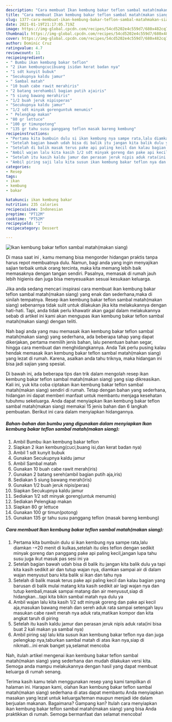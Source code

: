 ```yaml
---
description: "Cara membuat Ikan kembung bakar teflon sambal matah(makan siang) yang lezat dan Mudah Dibuat"
title: "Cara membuat Ikan kembung bakar teflon sambal matah(makan siang) yang lezat dan Mudah Dibuat"
slug: 1377-cara-membuat-ikan-kembung-bakar-teflon-sambal-matahmakan-siang-yang-lezat-dan-mudah-dibuat
date: 2021-01-19T21:17:05.719Z
image: https://img-global.cpcdn.com/recipes/54cd5202e4c559d7/680x482cq70/ikan-kembung-bakar-teflon-sambal-matahmakan-siang-foto-resep-utama.jpg
thumbnail: https://img-global.cpcdn.com/recipes/54cd5202e4c559d7/680x482cq70/ikan-kembung-bakar-teflon-sambal-matahmakan-siang-foto-resep-utama.jpg
cover: https://img-global.cpcdn.com/recipes/54cd5202e4c559d7/680x482cq70/ikan-kembung-bakar-teflon-sambal-matahmakan-siang-foto-resep-utama.jpg
author: Dominic Cruz
ratingvalue: 4.7
reviewcount: 11
recipeingredient:
- " Bumbu ikan kembung bakar teflon"
- "2 ikan kembungcucibuang isidan kerat badan nya"
- "1 sdt kunyit bubuk"
- "Secukupnya kaldu jamur"
- " Sambal matah"
- "10 buah cabe rawit merahiris"
- "2 batang serehambil bagian putih ajairis"
- "5 siung bawang merahiris"
- "1/2 buah jeruk nipisperas"
- "Secukupnya kaldu jamur"
- "1/2 sdt minyak gorenguntuk menumis"
- " Pelengkap makan"
- "80 gr lettuce"
- "100 gr timunpotong"
- "135 gr tahu susu panggang teflon masak bareng kembung"
recipeinstructions:
- "Pertama kita bumbuin dulu si ikan kembung nya sampe rata,lalu diamkan -+20 menit di kulkas,setelah itu oles teflon dengan sedikit minyak goreng dan panggang pake api paling kecil,jangan lupa tahu susu juga ikut masuk pas sesi ini ya"
- "Setelah bagian bawah udah bisa di balik itu jangan kita balik dulu ya tapi kita kasih sedikit air dan tutup wajan nya, diamkan sampai air di dalam wajan menyusut baru kita balik si ikan dan tahu nya"
- "Setelah di balik masak terus pake api paling kecil dan kalau bagian yang barusan di balik mulai matang kita kasih sedikit air lagi wajan nya dan tutup kembali,masak sampai matang dan air menyusut,siap di hidangkan...tapi kita bikin sambal matah nya dulu ya"
- "Ambil wajan lalu kita kasih 1/2 sdt minyak goreng dan pake api kecil aja,masukan bawang merah dan sereh aduk rata sampai setengah layu masukan cabe rawit merah nya aduk rata,matikan kompor dan kita angkat taruh di piring"
- "Setelah itu kasih kaldu jamur dan perasan jeruk nipis aduk rata(ini bisa buat 2 kali makan ya sambal nya)"
- "Ambil piring saji lalu kita susun ikan kembung bakar teflon nya dan juga pelengkap nya,taburkan sambal matah di atas ikan nya,siap di nikmati...ini enak banget ya,selamat mencoba"
categories:
- Resep
tags:
- ikan
- kembung
- bakar

katakunci: ikan kembung bakar 
nutrition: 235 calories
recipecuisine: Indonesian
preptime: "PT12M"
cooktime: "PT52M"
recipeyield: "1"
recipecategory: Dessert

---
```



![Ikan kembung bakar teflon sambal matah(makan siang)](https://img-global.cpcdn.com/recipes/54cd5202e4c559d7/680x482cq70/ikan-kembung-bakar-teflon-sambal-matahmakan-siang-foto-resep-utama.jpg)

Di masa  saat ini , kamu memang bisa mengorder hidangan praktis tanpa harus repot membuatnya dulu. Namun, bagi anda yang ingin menyajikan sajian terbaik untuk orang tercinta, maka kita memang lebih baik memasaknya dengan tangan sendiri. Pasalnya, memasak di rumah jauh lebih higienis dan juga bisa menyesuaikan sesuai kesukaan keluarga.

Jika anda sedang mencari inspirasi cara membuat ikan kembung bakar teflon sambal matah(makan siang) yang enak dan sederhana,maka di sinilah tempatnya. Resep ikan kembung bakar teflon sambal matah(makan siang)  sebenarnya tidak sulit untuk dilakukan jika kita melakukannya dengan hati-hati. Tapi, anda tidak perlu khawatir akan gagal dalam melakukannya 
sebab di artikel ini kami akan mengupas ikan kembung bakar teflon sambal matah(makan siang) dengan teliti.  



Nah bagi anda yang mau memasak ikan kembung bakar teflon sambal matah(makan siang) yang sederhana, ada beberapa tahap yang dapat dikerjakan, pertama memilih jenis bahan, lalu penentuan bahan segar, hingga cara membuat dan menghidangkannya. Anda Tak perlu pusing kalau hendak memasak ikan kembung bakar teflon sambal matah(makan siang) yang lezat di rumah. Karena, asalkan anda  tahu triknya, maka hidangan ini bisa jadi sajian yang spesial.

Di bawah ini, ada beberapa tips dan trik dalam mengolah resep ikan kembung bakar teflon sambal matah(makan siang) yang siap dikreasikan. Kali ini, yuk kita coba ciptakan ikan kembung bakar teflon sambal matah(makan siang) sendiri di rumah. Tetap dengan bahan yang sederhana, hidangan ini dapat memberi manfaat untuk membantu menjaga kesehatan tubuhmu sekeluarga. Anda dapat menyiapkan Ikan kembung bakar teflon sambal matah(makan siang) memakai 15 jenis bahan dan 6 langkah pembuatan. Berikut ini cara dalam menyiapkan hidangannya.

<!--inarticleads1-->

##### Bahan-bahan dan bumbu yang digunakan dalam menyiapkan Ikan kembung bakar teflon sambal matah(makan siang):

1. Ambil  Bumbu ikan kembung bakar teflon
1. Siapkan 2 ikan kembung(cuci,buang isi,dan kerat badan nya)
1. Ambil 1 sdt kunyit bubuk
1. Gunakan Secukupnya kaldu jamur
1. Ambil  Sambal matah
1. Gunakan 10 buah cabe rawit merah(iris)
1. Gunakan 2 batang sereh(ambil bagian putih aja,iris)
1. Sediakan 5 siung bawang merah(iris)
1. Gunakan 1/2 buah jeruk nipis(peras)
1. Siapkan Secukupnya kaldu jamur
1. Sediakan 1/2 sdt minyak goreng(untuk menumis)
1. Sediakan  Pelengkap makan
1. Siapkan 80 gr lettuce
1. Gunakan 100 gr timun(potong)
1. Gunakan 135 gr tahu susu panggang teflon (masak bareng kembung)




<!--inarticleads2-->

##### Cara membuat Ikan kembung bakar teflon sambal matah(makan siang):

1. Pertama kita bumbuin dulu si ikan kembung nya sampe rata,lalu diamkan -+20 menit di kulkas,setelah itu oles teflon dengan sedikit minyak goreng dan panggang pake api paling kecil,jangan lupa tahu susu juga ikut masuk pas sesi ini ya
1. Setelah bagian bawah udah bisa di balik itu jangan kita balik dulu ya tapi kita kasih sedikit air dan tutup wajan nya, diamkan sampai air di dalam wajan menyusut baru kita balik si ikan dan tahu nya
1. Setelah di balik masak terus pake api paling kecil dan kalau bagian yang barusan di balik mulai matang kita kasih sedikit air lagi wajan nya dan tutup kembali,masak sampai matang dan air menyusut,siap di hidangkan...tapi kita bikin sambal matah nya dulu ya
1. Ambil wajan lalu kita kasih 1/2 sdt minyak goreng dan pake api kecil aja,masukan bawang merah dan sereh aduk rata sampai setengah layu masukan cabe rawit merah nya aduk rata,matikan kompor dan kita angkat taruh di piring
1. Setelah itu kasih kaldu jamur dan perasan jeruk nipis aduk rata(ini bisa buat 2 kali makan ya sambal nya)
1. Ambil piring saji lalu kita susun ikan kembung bakar teflon nya dan juga pelengkap nya,taburkan sambal matah di atas ikan nya,siap di nikmati...ini enak banget ya,selamat mencoba




Nah, itulah artikel mengenai  ikan kembung bakar teflon sambal matah(makan siang)  yang sederhana dan mudah dilakukan versi kita. Semoga anda mampu melakukannya dengan hasil yang dapat membuat keluarga di rumah senang. 

Terima kasih kamu telah menggunakan resep yang kami tampilkan di halaman ini. Harapan kami, olahan  Ikan kembung bakar teflon sambal matah(makan siang) sederhana di atas dapat membantu Anda menyiapkan masakan yang lezat untuk keluarga/teman maupun menjadi ide dalam berjualan makanan. Bagaimana? Gampang kan? Itulah cara menyiapkan ikan kembung bakar teflon sambal matah(makan siang) yang bisa Anda praktikkan di rumah. Semoga bermanfaat dan selamat mencoba!

